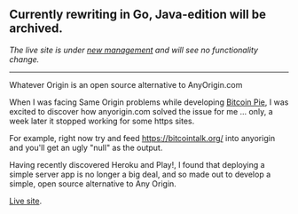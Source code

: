 ## Currently rewriting in Go, Java-edition will be archived.

*The live site is under [new management](https://github.com/linden) and will see no functionality change.*

-----


Whatever Origin is an open source alternative to AnyOrigin.com

When I was facing Same Origin problems while developing [Bitcoin Pie](http://bitcoinpie.com/), I was excited to discover how anyorigin.com solved the issue for me ... only, a week later it stopped working for some https sites.

For example, right now try and feed https://bitcointalk.org/ into anyorigin and you'll get an ugly "null" as the output.

Having recently discovered Heroku and Play!, I found that deploying a simple server app is no longer a big deal, and so made out to develop a simple, open source alternative to Any Origin.

[Live site](http://whateverorigin.org/).
